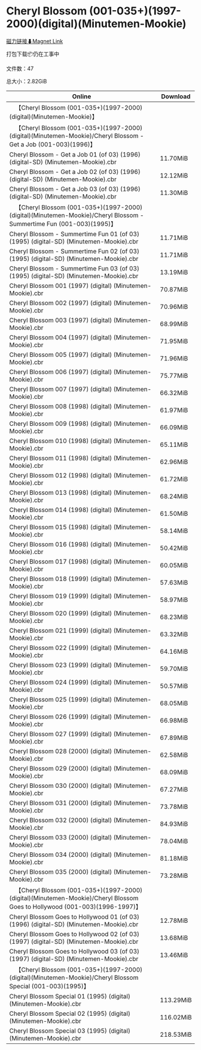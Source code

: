 # Cheryl Blossom (001-035+)(1997-2000)(digital)(Minutemen-Mookie)

[磁力链接⬇Magnet Link](magnet:?xt=urn:btih:23d54d0a52d298ff24fb41bf5eac74a14e14963f&dn=Cheryl%20Blossom%20%28001-035%2B%29%281997-2000%29%28digital%29%28Minutemen-Mookie%29)

打包下载📦仍在工事中

文件数：47

总大小：2.82GiB

Online | Download
--- | ---
&emsp;【Cheryl Blossom (001-035+)(1997-2000)(digital)(Minutemen-Mookie)】 | 
&emsp;【Cheryl Blossom (001-035+)(1997-2000)(digital)(Minutemen-Mookie)/Cheryl Blossom - Get a Job (001-003)(1996)】 | 
Cheryl Blossom - Get a Job 01 (of 03) (1996) (digital-SD) (Minutemen-Mookie).cbr | 11.70MiB
Cheryl Blossom - Get a Job 02 (of 03) (1996) (digital-SD) (Minutemen-Mookie).cbr | 12.12MiB
Cheryl Blossom - Get a Job 03 (of 03) (1996) (digital-SD) (Minutemen-Mookie).cbr | 11.30MiB
&emsp;【Cheryl Blossom (001-035+)(1997-2000)(digital)(Minutemen-Mookie)/Cheryl Blossom - Summertime Fun (001-003)(1995)】 | 
Cheryl Blossom - Summertime Fun 01 (of 03) (1995) (digital-SD) (Minutemen-Mookie).cbr | 11.71MiB
Cheryl Blossom - Summertime Fun 02 (of 03) (1995) (digital-SD) (Minutemen-Mookie).cbr | 11.71MiB
Cheryl Blossom - Summertime Fun 03 (of 03) (1995) (digital-SD) (Minutemen-Mookie).cbr | 13.19MiB
Cheryl Blossom 001 (1997) (digital) (Minutemen-Mookie).cbr | 70.87MiB
Cheryl Blossom 002 (1997) (digital) (Minutemen-Mookie).cbr | 70.96MiB
Cheryl Blossom 003 (1997) (digital) (Minutemen-Mookie).cbr | 68.99MiB
Cheryl Blossom 004 (1997) (digital) (Minutemen-Mookie).cbr | 71.95MiB
Cheryl Blossom 005 (1997) (digital) (Minutemen-Mookie).cbr | 71.96MiB
Cheryl Blossom 006 (1997) (digital) (Minutemen-Mookie).cbr | 75.77MiB
Cheryl Blossom 007 (1997) (digital) (Minutemen-Mookie).cbr | 66.32MiB
Cheryl Blossom 008 (1998) (digital) (Minutemen-Mookie).cbr | 61.97MiB
Cheryl Blossom 009 (1998) (digital) (Minutemen-Mookie).cbr | 66.09MiB
Cheryl Blossom 010 (1998) (digital) (Minutemen-Mookie).cbr | 65.11MiB
Cheryl Blossom 011 (1998) (digital) (Minutemen-Mookie).cbr | 62.96MiB
Cheryl Blossom 012 (1998) (digital) (Minutemen-Mookie).cbr | 61.72MiB
Cheryl Blossom 013 (1998) (digital) (Minutemen-Mookie).cbr | 68.24MiB
Cheryl Blossom 014 (1998) (digital) (Minutemen-Mookie).cbr | 61.50MiB
Cheryl Blossom 015 (1998) (digital) (Minutemen-Mookie).cbr | 58.14MiB
Cheryl Blossom 016 (1998) (digital) (Minutemen-Mookie).cbr | 50.42MiB
Cheryl Blossom 017 (1998) (digital) (Minutemen-Mookie).cbr | 60.05MiB
Cheryl Blossom 018 (1999) (digital) (Minutemen-Mookie).cbr | 57.63MiB
Cheryl Blossom 019 (1999) (digital) (Minutemen-Mookie).cbr | 58.97MiB
Cheryl Blossom 020 (1999) (digital) (Minutemen-Mookie).cbr | 68.23MiB
Cheryl Blossom 021 (1999) (digital) (Minutemen-Mookie).cbr | 63.32MiB
Cheryl Blossom 022 (1999) (digital) (Minutemen-Mookie).cbr | 64.16MiB
Cheryl Blossom 023 (1999) (digital) (Minutemen-Mookie).cbr | 59.70MiB
Cheryl Blossom 024 (1999) (digital) (Minutemen-Mookie).cbr | 50.57MiB
Cheryl Blossom 025 (1999) (digital) (Minutemen-Mookie).cbr | 68.05MiB
Cheryl Blossom 026 (1999) (digital) (Minutemen-Mookie).cbr | 66.98MiB
Cheryl Blossom 027 (1999) (digital) (Minutemen-Mookie).cbr | 67.89MiB
Cheryl Blossom 028 (2000) (digital) (Minutemen-Mookie).cbr | 62.58MiB
Cheryl Blossom 029 (2000) (digital) (Minutemen-Mookie).cbr | 68.09MiB
Cheryl Blossom 030 (2000) (digital) (Minutemen-Mookie).cbr | 67.27MiB
Cheryl Blossom 031 (2000) (digital) (Minutemen-Mookie).cbr | 73.78MiB
Cheryl Blossom 032 (2000) (digital) (Minutemen-Mookie).cbr | 84.93MiB
Cheryl Blossom 033 (2000) (digital) (Minutemen-Mookie).cbr | 78.04MiB
Cheryl Blossom 034 (2000) (digital) (Minutemen-Mookie).cbr | 81.18MiB
Cheryl Blossom 035 (2000) (digital) (Minutemen-Mookie).cbr | 73.28MiB
&emsp;【Cheryl Blossom (001-035+)(1997-2000)(digital)(Minutemen-Mookie)/Cheryl Blossom Goes to Hollywood (001-003)(1996-1997)】 | 
Cheryl Blossom Goes to Hollywood 01 (of 03) (1996) (digital-SD) (Minutemen-Mookie).cbr | 12.78MiB
Cheryl Blossom Goes to Hollywood 02 (of 03) (1997) (digital-SD) (Minutemen-Mookie).cbr | 13.68MiB
Cheryl Blossom Goes to Hollywood 03 (of 03) (1997) (digital-SD) (Minutemen-Mookie).cbr | 13.46MiB
&emsp;【Cheryl Blossom (001-035+)(1997-2000)(digital)(Minutemen-Mookie)/Cheryl Blossom Special (001-003)(1995)】 | 
Cheryl Blossom Special 01 (1995) (digital) (Minutemen-Mookie).cbr | 113.29MiB
Cheryl Blossom Special 02 (1995) (digital) (Minutemen-Mookie).cbr | 116.02MiB
Cheryl Blossom Special 03 (1995) (digital) (Minutemen-Mookie).cbr | 218.53MiB